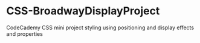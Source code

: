 # CSS-BroadwayDisplayProject
CodeCademy CSS mini project styling using positioning and display effects and properties 

